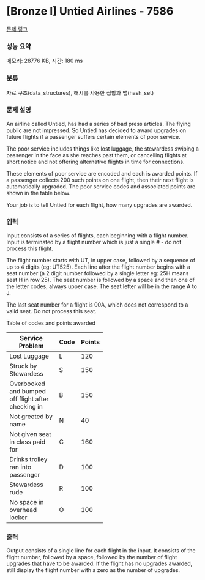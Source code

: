 # [Bronze I] Untied Airlines - 7586 

[문제 링크](https://www.acmicpc.net/problem/7586) 

### 성능 요약

메모리: 28776 KB, 시간: 180 ms

### 분류

자료 구조(data_structures), 해시를 사용한 집합과 맵(hash_set)

### 문제 설명

<p>An airline called Untied, has had a series of bad press articles. The flying public are not impressed. So Untied has decided to award upgrades on future flights if a passenger suffers certain elements of poor service.</p>

<p>The poor service includes things like lost luggage, the stewardess swiping a passenger in the face as she reaches past them, or cancelling flights at short notice and not offering alternative flights in time for connections.</p>

<p>These elements of poor service are encoded and each is awarded points. If a passenger collects 200 such points on one flight, then their next flight is automatically upgraded. The poor service codes and associated points are shown in the table below.</p>

<p>Your job is to tell Untied for each flight, how many upgrades are awarded.</p>

### 입력 

 <p>Input consists of a series of flights, each beginning with a flight number. Input is terminated by a flight number which is just a single # - do not process this flight.</p>

<p>The flight number starts with UT, in upper case, followed by a sequence of up to 4 digits (eg: UT525). Each line after the flight number begins with a seat number (a 2 digit number followed by a single letter eg: 25H means seat H in row 25). The seat number is followed by a space and then one of the letter codes, always upper case. The seat letter will be in the range A to J.</p>

<p>The last seat number for a flight is 00A, which does not correspond to a valid seat. Do not process this seat.</p>

<p>Table of codes and points awarded</p>

<table class="table table-bordered" style="width:50%">
	<thead>
		<tr>
			<th>Service Problem</th>
			<th>Code</th>
			<th>Points</th>
		</tr>
	</thead>
	<tbody>
		<tr>
			<td>Lost Luggage</td>
			<td>L</td>
			<td>120</td>
		</tr>
		<tr>
			<td>Struck by Stewardess</td>
			<td>S</td>
			<td>150</td>
		</tr>
		<tr>
			<td>Overbooked and bumped off flight after checking in</td>
			<td>B</td>
			<td>150</td>
		</tr>
		<tr>
			<td>Not greeted by name</td>
			<td>N</td>
			<td>40</td>
		</tr>
		<tr>
			<td>Not given seat in class paid for</td>
			<td>C</td>
			<td>160</td>
		</tr>
		<tr>
			<td>Drinks trolley ran into passenger</td>
			<td>D</td>
			<td>100</td>
		</tr>
		<tr>
			<td>Stewardess rude</td>
			<td>R</td>
			<td>100</td>
		</tr>
		<tr>
			<td>No space in overhead locker</td>
			<td>O</td>
			<td>100</td>
		</tr>
	</tbody>
</table>

### 출력 

 <p>Output consists of a single line for each flight in the input. It consists of the flight number, followed by a space, followed by the number of flight upgrades that have to be awarded. If the flight has no upgrades awarded, still display the flight number with a zero as the number of upgrades. </p>

